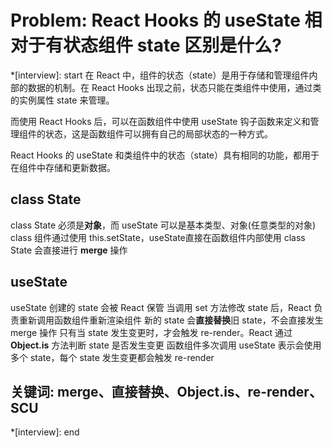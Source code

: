 # Problem: React Hooks 的 useState 相对于有状态组件 state 区别是什么?

*[interview]: start
在 React 中，组件的状态（state）是用于存储和管理组件内部的数据的机制。在 React Hooks 出现之前，状态只能在类组件中使用，通过类的实例属性 state 来管理。

而使用 React Hooks 后，可以在函数组件中使用 useState 钩子函数来定义和管理组件的状态，这是函数组件可以拥有自己的局部状态的一种方式。

React Hooks 的 useState 和类组件中的状态（state）具有相同的功能，都用于在组件中存储和更新数据。

## class State
class State 必须是**对象**，而 useState 可以是基本类型、对象(任意类型的对象)
class 组件通过使用 this.setState，useState直接在函数组件内部使用
class State 会直接进行 **merge** 操作

## useState
useState 创建的 state 会被 React 保管
当调用 set 方法修改 state 后，React 负责重新调用函数组件重新渲染组件
新的 state 会**直接替换**旧 state，不会直接发生 merge 操作
只有当 state 发生变更时，才会触发 re-render。React 通过 **Object.is** 方法判断 state 是否发生变更
函数组件多次调用 useState 表示会使用多个 state，每个 state 发生变更都会触发 re-render

## 关键词: merge、直接替换、Object.is、re-render、SCU
*[interview]: end
